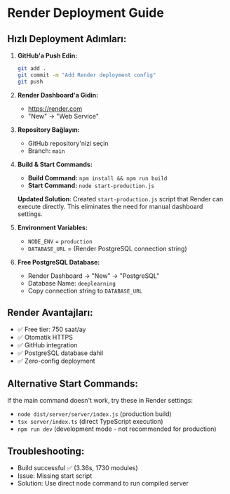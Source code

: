 # Render Deployment Guide

## Hızlı Deployment Adımları:

1. **GitHub'a Push Edin:**
   ```bash
   git add .
   git commit -m "Add Render deployment config"
   git push
   ```

2. **Render Dashboard'a Gidin:**
   - https://render.com
   - "New" → "Web Service"

3. **Repository Bağlayın:**
   - GitHub repository'nizi seçin
   - Branch: `main`

4. **Build & Start Commands:**
   - **Build Command:** `npm install && npm run build`
   - **Start Command:** `node start-production.js`
   
   **Updated Solution**: Created `start-production.js` script that Render can execute directly.
   This eliminates the need for manual dashboard settings.

5. **Environment Variables:**
   - `NODE_ENV` = `production`
   - `DATABASE_URL` = (Render PostgreSQL connection string)

6. **Free PostgreSQL Database:**
   - Render Dashboard → "New" → "PostgreSQL"
   - Database Name: `deeplearning`
   - Copy connection string to `DATABASE_URL`

## Render Avantajları:
- ✅ Free tier: 750 saat/ay
- ✅ Otomatik HTTPS
- ✅ GitHub integration
- ✅ PostgreSQL database dahil
- ✅ Zero-config deployment

## Alternative Start Commands:
If the main command doesn't work, try these in Render settings:
- `node dist/server/server/index.js` (production build)
- `tsx server/index.ts` (direct TypeScript execution)
- `npm run dev` (development mode - not recommended for production)

## Troubleshooting:
- Build successful ✅ (3.36s, 1730 modules)
- Issue: Missing start script
- Solution: Use direct node command to run compiled server